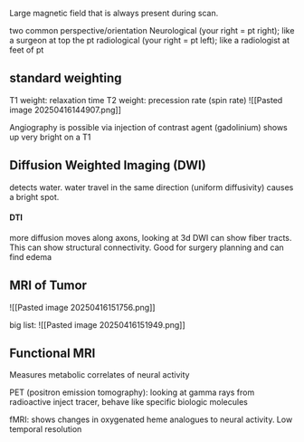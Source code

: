 Large magnetic field that is always present during scan.

two common perspective/orientation
Neurological (your right = pt right); like a surgeon at top the pt
radiological (your right = pt left); like a radiologist at feet of pt

## standard weighting
T1 weight: relaxation time
T2 weight: precession rate (spin rate)
![[Pasted image 20250416144907.png]]

Angiography is possible via injection of contrast agent (gadolinium) shows up very bright on a T1

## Diffusion Weighted Imaging (DWI)
detects water. water travel in the same direction (uniform diffusivity) causes a bright spot.

#### DTI 
more diffusion moves along axons, looking at 3d DWI can show fiber tracts. This can show structural connectivity.
Good for surgery planning and can find edema 
## MRI of Tumor
![[Pasted image 20250416151756.png]]

big list:
![[Pasted image 20250416151949.png]]

## Functional MRI
Measures metabolic correlates of neural activity

PET (positron emission tomography):
looking at gamma rays from radioactive inject tracer, behave like specific biologic molecules

fMRI:
shows changes in oxygenated heme analogues to neural activity. Low temporal resolution
